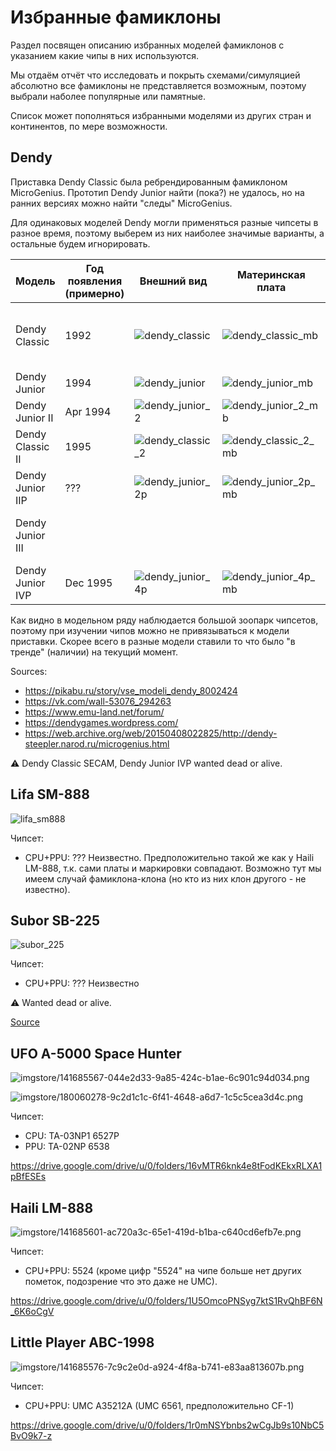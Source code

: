 # Избранные фамиклоны

Раздел посвящен описанию избранных моделей фамиклонов с указанием какие чипы в них используются.

Мы отдаём отчёт что исследовать и покрыть схемами/симуляцией абсолютно все фамиклоны не представляется возможным, поэтому выбрали наболее популярные или памятные.

Список может пополняться избранными моделями из других стран и континентов, по мере возможности.

## Dendy

Приставка Dendy Classic была ребрендированным фамиклоном MicroGenius. Прототип Dendy Junior найти (пока?) не удалось, но на ранних версиях можно найти "следы" MicroGenius.

Для одинаковых моделей Dendy могли применяться разные чипсеты в разное время, поэтому выберем из них наиболее значимые варианты, а остальные будем игнорировать.

|Модель|Год появления (примерно)|Внешний вид|Материнская плата|Модель MicroGenius|Чипсет|
|---|---|---|---|---|---|
|Dendy Classic|1992|![dendy_classic](imgstore/dendy_classic.jpg)|![dendy_classic_mb](imgstore/dendy_classic_mb.jpg)|IQ-501|6527P+6538 (изначально), T1818P, UM6561F-2, также был SECAM (6557+6558+6559)|
|Dendy Junior|1994|![dendy_junior](imgstore/dendy_junior.jpg)|![dendy_junior_mb](imgstore/dendy_junior_mb.jpg)| |UM6561F-2, UM6561AF-2|
|Dendy Junior II|Apr 1994|![dendy_junior_2](imgstore/dendy_junior_2.jpg)|![dendy_junior_2_mb](imgstore/dendy_junior_2_mb.jpg)| |6561A, 6561T|
|Dendy Classic II|1995|![dendy_classic_2](imgstore/dendy_classic_2.jpg)|![dendy_classic_2_mb](imgstore/dendy_classic_2_mb.jpg)|IQ-502|UM6561AF-2|
|Dendy Junior IIP|???|![dendy_junior_2p](imgstore/dendy_junior_2p.jpg)|![dendy_junior_2p_mb](imgstore/dendy_junior_2p_mb.jpg)| |6561-A-4|
|Dendy Junior III| | | | |Фирмой STEEPLER не выпускался, т.к. модель была выпущена другими пиратами|
|Dendy Junior IVP|Dec 1995|![dendy_junior_4p](imgstore/dendy_junior_4p.jpg)|![dendy_junior_4p_mb](imgstore/dendy_junior_4p_mb.jpg)| |??? Неидентифицированный блоб|

Как видно в модельном ряду наблюдается большой зоопарк чипсетов, поэтому при изучении чипов можно не привязываться к модели приставки. Скорее всего в разные модели ставили то что было "в тренде" (наличии) на текущий момент.

Sources:
- https://pikabu.ru/story/vse_modeli_dendy_8002424
- https://vk.com/wall-53076_294263
- https://www.emu-land.net/forum/
- https://dendygames.wordpress.com/
- https://web.archive.org/web/20150408022825/http://dendy-steepler.narod.ru/microgenius.html

:warning: Dendy Classic SECAM, Dendy Junior IVP wanted dead or alive.

## Lifa SM-888

![lifa_sm888](imgstore/lifa_sm888.jpg)

Чипсет:
- CPU+PPU: ??? Неизвестно. Предположительно такой же как у Haili LM-888, т.к. сами платы и маркировки совпадают. Возможно тут мы имеем случай фамиклона-клона (но кто из них клон другого - не известно).

## Subor SB-225

![subor_225](imgstore/subor_225.jpg)

Чипсет:
- CPU+PPU: ??? Неизвестно

:warning: Wanted dead or alive.

[Source](https://dendygames.wordpress.com/2012/02/07/subor-%D1%81%D0%B0%D0%BC%D1%8B%D0%B9-%D0%BF%D0%BE%D0%BF%D1%83%D0%BB%D1%8F%D1%80%D0%BD%D1%8B%D0%B9-%D1%84%D0%B0%D0%BC%D0%B8%D0%BA%D0%BB%D0%BE%D0%BD-part-1/)

## UFO A-5000 Space Hunter

![imgstore/141685567-044e2d33-9a85-424c-b1ae-6c901c94d034.png](imgstore/141685567-044e2d33-9a85-424c-b1ae-6c901c94d034.png)

![imgstore/180060278-9c2d1c1c-6f41-4648-a6d7-1c5c5cea3d4c.png](imgstore/180060278-9c2d1c1c-6f41-4648-a6d7-1c5c5cea3d4c.png)

Чипсет:
- CPU: TA-03NP1 6527P
- PPU: TA-02NP 6538

https://drive.google.com/drive/u/0/folders/16vMTR6knk4e8tFodKEkxRLXA1pBfESEs

## Haili LM-888

![imgstore/141685601-ac720a3c-65e1-419d-b1ba-c640cd6efb7e.png](imgstore/141685601-ac720a3c-65e1-419d-b1ba-c640cd6efb7e.png)

Чипсет:
- CPU+PPU: 5524 (кроме цифр "5524" на чипе больше нет других пометок, подозрение что это даже не UMC).

https://drive.google.com/drive/u/0/folders/1U5OmcoPNSyg7ktS1RvQhBF6N_6K6oCgV

## Little Player ABC-1998

![imgstore/141685576-7c9c2e0d-a924-4f8a-b741-e83aa813607b.png](imgstore/141685576-7c9c2e0d-a924-4f8a-b741-e83aa813607b.png)

Чипсет:
- CPU+PPU: UMC A35212A (UMC 6561, предположительно CF-1)

https://drive.google.com/drive/u/0/folders/1r0mNSYbnbs2wCgJb9s10NbC5BvO9k7-z
